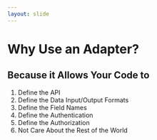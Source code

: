 ```yaml
---
layout: slide
---
```


# Why Use an Adapter?

## Because it Allows Your Code to

1. Define the API
2. Define the Data Input/Output Formats
3. Define the Field Names
4. Define the Authentication
5. Define the Authorization
6. Not Care About the Rest of the World
